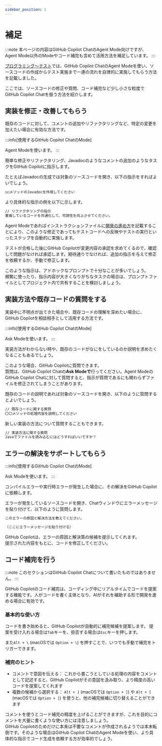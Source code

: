```yaml
---
sidebar_position: 1
---
```


# 補足

:::note
本ページの内容はGitHub Copilot ChatのAgent Mode向けですが、Agent Mode以外のModeやコード補完も含めて活用方法を補足しています。
:::

[プログラミング〜テスト](../../programming-agent)では、GitHub Copilot ChatのAgent Modeを使い、ソースコードの作成からテスト実施まで一連の流れを自律的に実施してもらう方法を記載しました。

ここでは、ソースコードの修正や質問、コード補完など少し小さな粒度でGitHub Copilot Chatを扱う方法を紹介します。

## 実装を修正・改善してもらう

既存のコードに対して、コメントの追加やリファクタリングなど、特定の変更を加えたい場合に有効な方法です。

<!-- textlint-disable ja-technical-writing/ja-no-mixed-period -->
<!-- textlint-disable jtf-style/4.3.2.大かっこ［］ -->
:::info[使用するGitHub Copilot ChatのMode]
<!-- textlint-enable jtf-style/4.3.2.大かっこ［］ -->
<!-- textlint-enable ja-technical-writing/ja-no-mixed-period -->
Agent Modeを使います。
:::

簡単な修正やリファクタリング、Javadocのようなコメントの追加のようなタスクをGitHub Copilotに指示します。

たとえばJavadocの生成では対象のソースコードを開き、以下の指示をすればよいでしょう。

```markdown
○○メソッドのJavadocを作成してください
```

より具体的な指示の例を以下に示します。

```markdown
// リファクタリングの指示
重複しているコードを共通化して、可読性を向上させてください。
```

Agent Modeであればインストラクションファイルに[開発の進め方](../ai-on-boarding/files-to-be-maintained/how-to-proceed-with-development)を記載することにより、このような修正であってもテストコードへの反映やテストの実行といったステップを自動的に実施します。

テストが合格した後にGitHub Copilotが変更内容の承認を求めてくるので、確認して問題がなければ承認します。期待通りでなければ、追加の指示を与えて修正を依頼するか、手動で修正します。

このような指示は、アドホックなプロンプトで十分なことが多いでしょう。  
頻繁に使ったり、指示内容が大きくなりがちなタスクの場合は、プロンプトファイルとしてプロジェクト内で共有することを検討しましょう。

## 実装方法や既存コードの質問をする

実装中に不明点が出てきた場合や、既存コードの理解を深めたい場合に、GitHub Copilotを相談相手として活用する方法です。

<!-- textlint-disable ja-technical-writing/ja-no-mixed-period -->
<!-- textlint-disable jtf-style/4.3.2.大かっこ［］ -->
:::info[使用するGitHub Copilot ChatのMode]
<!-- textlint-enable jtf-style/4.3.2.大かっこ［］ -->
<!-- textlint-enable ja-technical-writing/ja-no-mixed-period -->
Ask Modeを使います。
:::

実装方法がわからない時や、既存のコードがなにをしているのか説明を求めたくなることもあるでしょう。

このような場合、GitHub Copilotに質問できます。  
質問は、GitHub Copilot Chatの**Ask Modeで**行ってください。Agent ModeのGitHub Copilot Chatに対して質問すると、指示が質問であるにも関わらずファイルを修正されてしまうことがあります。

既存のコードの説明であれば対象のソースコードを開き、以下のように質問するとよいでしょう。

```markdown
// 既存コードに関する質問
〇〇メソッドの処理内容を説明してください
```

新しい実装の方法について質問することもできます。

```markdown
// 実装方法に関する質問
Javaでファイルを読み込むにはどうすればいいですか？
```

## エラーの解決をサポートしてもらう

<!-- textlint-disable ja-technical-writing/ja-no-mixed-period -->
<!-- textlint-disable jtf-style/4.3.2.大かっこ［］ -->
:::info[使用するGitHub Copilot ChatのMode]
<!-- textlint-enable jtf-style/4.3.2.大かっこ［］ -->
<!-- textlint-enable ja-technical-writing/ja-no-mixed-period -->
Ask Modeを使います。
:::

コンパイルエラーや実行時エラーが発生した場合に、その解決をGitHub Copilotに依頼します。

エラーが発生しているソースコードを開き、Chatウィンドウにエラーメッセージを貼り付けて、以下のように質問します。

```markdown
このエラーの原因と解決方法を教えてください。

（ここにエラーメッセージを貼り付ける）
```

GitHub Copilotは、エラーの原因と解決策の候補を提示してくれます。  
提示された内容をもとに、コードを修正してください。

## コード補完を行う

:::note
このセクションはGitHub Copilot Chatについて書いたものではありません。
:::

GitHub Copilotのコード補完は、コーディング中にリアルタイムでコードを提案する機能です。人がコードを書く主体となり、AIがそれを補助する形で開発を進める場合に有効です。

### 基本的な使い方

コードを書き始めると、GitHub Copilotが自動的に補完候補を提案します。
提案を受け入れる場合は`Tab`キーを、拒否する場合は`Esc`キーを押します。

また`Alt + \` (macOSでは `Option + \`) を押すことで、いつでも手動で補完をトリガーできます。

### 補完のヒント

- コメントで意図を伝える： これから書こうとしている処理の内容をコメントとして記述すると、GitHub Copilotがその意図を汲み取り、より精度の高いコードを提案してくれます
- 複数の候補から選択する： `Alt + ]` (macOSでは `Option + ]`) や `Alt + [` (macOSでは `Option + [`) を使うと、他の補完候補に切り替えることができます

コメントを使うとコード補完の精度を上げることができますが、これを目的にコメントを大量に書くような使い方には注意しましょう。  
GitHub Copilotのためだけに本来は不要なコメントが作成されるようでは本末転倒です。そのような場合はGitHub Copilot ChatのAgent Modeを使い、より具体的な指示でコード生成を依頼する方が効率的でしょう。
